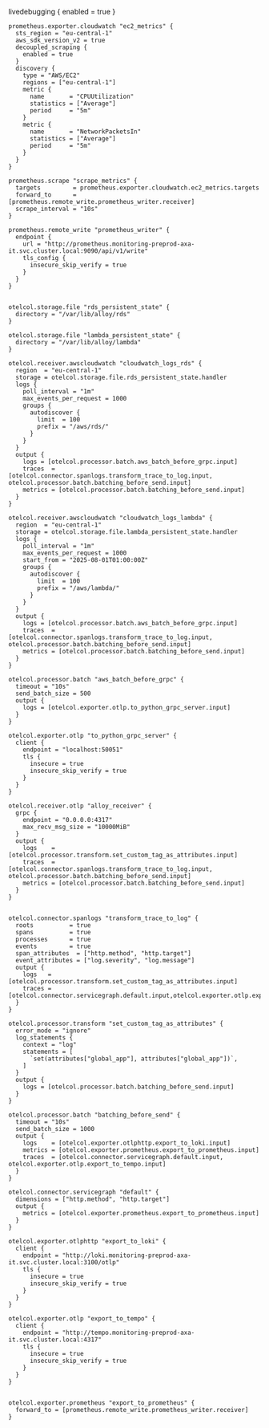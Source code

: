 livedebugging {
      enabled = true
    }


    prometheus.exporter.cloudwatch "ec2_metrics" {
      sts_region = "eu-central-1"
      aws_sdk_version_v2 = true
      decoupled_scraping {
        enabled = true
      }
      discovery {
        type = "AWS/EC2"
        regions = ["eu-central-1"]
        metric {
          name       = "CPUUtilization"
          statistics = ["Average"]
          period     = "5m"
        }
        metric {
          name       = "NetworkPacketsIn"
          statistics = ["Average"]
          period     = "5m"
        }
      }
    }

    prometheus.scrape "scrape_metrics" {
      targets         = prometheus.exporter.cloudwatch.ec2_metrics.targets
      forward_to      = [prometheus.remote_write.prometheus_writer.receiver]
      scrape_interval = "10s"
    }

    prometheus.remote_write "prometheus_writer" {
      endpoint {
        url = "http://prometheus.monitoring-preprod-axa-it.svc.cluster.local:9090/api/v1/write"
        tls_config {
          insecure_skip_verify = true
        }
      }
    }


    otelcol.storage.file "rds_persistent_state" {
      directory = "/var/lib/alloy/rds"
    }

    otelcol.storage.file "lambda_persistent_state" {
      directory = "/var/lib/alloy/lambda"
    }

    otelcol.receiver.awscloudwatch "cloudwatch_logs_rds" {
      region  = "eu-central-1"
      storage = otelcol.storage.file.rds_persistent_state.handler
      logs {
        poll_interval = "1m"
        max_events_per_request = 1000
        groups {
          autodiscover {
            limit  = 100
            prefix = "/aws/rds/"
          }
        }
      }
      output {
        logs = [otelcol.processor.batch.aws_batch_before_grpc.input]
        traces  = [otelcol.connector.spanlogs.transform_trace_to_log.input, otelcol.processor.batch.batching_before_send.input]
        metrics = [otelcol.processor.batch.batching_before_send.input]
      }
    }

    otelcol.receiver.awscloudwatch "cloudwatch_logs_lambda" {
      region  = "eu-central-1"
      storage = otelcol.storage.file.lambda_persistent_state.handler
      logs {
        poll_interval = "1m"
        max_events_per_request = 1000
        start_from = "2025-08-01T01:00:00Z"
        groups {
          autodiscover {
            limit  = 100
            prefix = "/aws/lambda/"
          }
        }
      }
      output {
        logs = [otelcol.processor.batch.aws_batch_before_grpc.input]
        traces  = [otelcol.connector.spanlogs.transform_trace_to_log.input, otelcol.processor.batch.batching_before_send.input]
        metrics = [otelcol.processor.batch.batching_before_send.input]
      }
    }

    otelcol.processor.batch "aws_batch_before_grpc" {
      timeout = "10s"
      send_batch_size = 500
      output {
        logs = [otelcol.exporter.otlp.to_python_grpc_server.input]
      }
    }

    otelcol.exporter.otlp "to_python_grpc_server" {
      client {
        endpoint = "localhost:50051"
        tls {
          insecure = true
          insecure_skip_verify = true
        }
      }
    }

    otelcol.receiver.otlp "alloy_receiver" {
      grpc {
        endpoint = "0.0.0.0:4317"
        max_recv_msg_size = "10000MiB"
      }
      output {
        logs    = [otelcol.processor.transform.set_custom_tag_as_attributes.input]
        traces  = [otelcol.connector.spanlogs.transform_trace_to_log.input, otelcol.processor.batch.batching_before_send.input]
        metrics = [otelcol.processor.batch.batching_before_send.input]
      }
    }


    otelcol.connector.spanlogs "transform_trace_to_log" {
      roots          = true
      spans          = true
      processes      = true
      events         = true
      span_attributes  = ["http.method", "http.target"]
      event_attributes = ["log.severity", "log.message"]
      output {
        logs   = [otelcol.processor.transform.set_custom_tag_as_attributes.input]
        traces = [otelcol.connector.servicegraph.default.input,otelcol.exporter.otlp.export_to_tempo.input] 
      }
    }

    otelcol.processor.transform "set_custom_tag_as_attributes" {
      error_mode = "ignore"
      log_statements {
        context = "log"
        statements = [
          `set(attributes["global_app"], attributes["global_app"])`,
        ]
      }
      output {
        logs = [otelcol.processor.batch.batching_before_send.input]
      }
    }

    otelcol.processor.batch "batching_before_send" {
      timeout = "10s"
      send_batch_size = 1000
      output {
        logs    = [otelcol.exporter.otlphttp.export_to_loki.input]
        metrics = [otelcol.exporter.prometheus.export_to_prometheus.input]
        traces  = [otelcol.connector.servicegraph.default.input, otelcol.exporter.otlp.export_to_tempo.input] 
      }
    }

    otelcol.connector.servicegraph "default" {
      dimensions = ["http.method", "http.target"]
      output {
        metrics = [otelcol.exporter.prometheus.export_to_prometheus.input]
      }
    }

    otelcol.exporter.otlphttp "export_to_loki" {
      client {
        endpoint = "http://loki.monitoring-preprod-axa-it.svc.cluster.local:3100/otlp"
        tls {
          insecure = true
          insecure_skip_verify = true
        }
      }
    }

    otelcol.exporter.otlp "export_to_tempo" {
      client {
        endpoint = "http://tempo.monitoring-preprod-axa-it.svc.cluster.local:4317"
        tls {
          insecure = true
          insecure_skip_verify = true
        }
      }
    }


    otelcol.exporter.prometheus "export_to_prometheus" {
      forward_to = [prometheus.remote_write.prometheus_writer.receiver]
    } 
